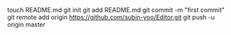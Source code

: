 touch README.md
git init
git add README.md
git commit -m "first commit"
git remote add origin https://github.com/subin-yoo/Editor.git
git push -u origin master
